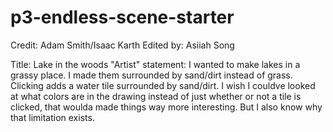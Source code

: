 # p3-endless-scene-starter

Credit: Adam Smith/Isaac Karth 
Edited by: Asiiah Song

Title: Lake in the woods
"Artist" statement: I wanted to make lakes in a grassy place. I made them surrounded by sand/dirt instead of grass. Clicking adds a water tile surrounded by sand/dirt. I wish I couldve looked at what colors are in the drawing instead of just whether or not a tile is clicked, that woulda made things way more interesting. But I also know why that limitation exists.